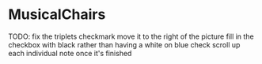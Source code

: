 # MusicalChairs
TODO:
fix the triplets checkmark
  move it to the right of the picture
  fill in the checkbox with black rather than having a white on blue check
scroll up each individual note once it's finished 
